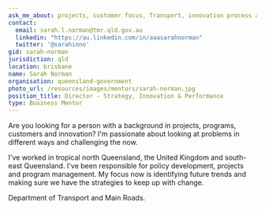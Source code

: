 ```yaml
---
ask_me_about: projects, customer focus, Transport, innovation process and strategic foresight
contact:
  email: sarah.l.norman@tmr.qld.gov.au
  linkedin: "https://au.linkedin.com/in/aaasarahnorman"
  twitter: '@sarahinno'
gid: sarah-norman
jurisdiction: qld
location: brisbane
name: Sarah Norman
organisation: queensland-government
photo_url: /resources/images/mentors/sarah-norman.jpg
position_title: Director - Strategy, Innovation & Performance
type: Business Mentor
---
```


Are you looking for a person with a background in projects, programs, customers and innovation? I'm passionate about looking at problems in different ways and challenging the now.  

I've worked in tropical north Queensland, the United Kingdom and south-east Queensland.  I've been responsible for policy development, projects and program management.  My focus now is identifying future trends and making sure we have the strategies to keep up with change.

Department of Transport and Main Roads.